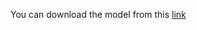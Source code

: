 
You can download the model from this [link](https://drive.google.com/drive/folders/198WHM8vMbiBTjDnPdL1lbWHz5QyU9cbE?usp=sharing)